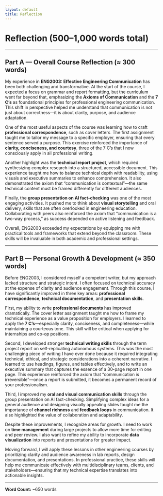```yaml
---
layout: default
title: Reflection
---
```


# Reflection (500–1,000 words total)

---

## Part A — Overall Course Reflection (≈ 300 words)

My experience in **ENG2003: Effective Engineering Communication** has been both challenging and transformative. At the start of the course, I expected a focus on grammar and report formatting, but the curriculum went far beyond that, emphasizing the **Axioms of Communication** and the **7 C’s** as foundational principles for professional engineering communication. This shift in perspective helped me understand that communication is not just about correctness—it is about clarity, purpose, and audience adaptation.

One of the most useful aspects of the course was learning how to craft **professional correspondence**, such as cover letters. The first assignment taught me to tailor my message to a specific employer, ensuring that every sentence served a purpose. This exercise reinforced the importance of **clarity, conciseness, and courtesy**, three of the 7 C’s that I now consciously apply in all professional writing.

Another highlight was the **technical report project**, which required synthesizing complex research into a structured, accessible document. This experience taught me how to balance technical depth with readability, using visuals and executive summaries to enhance comprehension. It also demonstrated the axiom that “communication is contextual”—the same technical content must be framed differently for different audiences.

Finally, the **group presentation on AI fact-checking** was one of the most engaging activities. It pushed me to think about **visual storytelling** and oral delivery, skills that are often overlooked in engineering education. Collaborating with peers also reinforced the axiom that “communication is a two-way process,” as success depended on active listening and feedback.

Overall, ENG2003 exceeded my expectations by equipping me with practical tools and frameworks that extend beyond the classroom. These skills will be invaluable in both academic and professional settings.

---

## Part B — Personal Growth & Development (≈ 350 words)

Before ENG2003, I considered myself a competent writer, but my approach lacked structure and strategic intent. I often focused on technical accuracy at the expense of clarity and audience engagement. Through this course, I have significantly improved in three key areas: **professional correspondence**, **technical documentation**, and **presentation skills**.

First, my ability to write **professional documents** has improved dramatically. The cover letter assignment taught me how to frame my technical experience as a value proposition for employers. I learned to apply the **7 C’s**—especially clarity, conciseness, and completeness—while maintaining a courteous tone. This skill will be critical when applying for internships and co-op positions.

Second, I developed stronger **technical writing skills** through the term project report on self-replicating autonomous systems. This was the most challenging piece of writing I have ever done because it required integrating technical, ethical, and strategic considerations into a coherent narrative. I learned to use headings, figures, and tables effectively, and to write an executive summary that captures the essence of a 30-page report in one page. This experience reinforced the axiom that “communication is irreversible”—once a report is submitted, it becomes a permanent record of your professionalism.

Third, I improved my **oral and visual communication skills** through the group presentation on AI fact-checking. Simplifying complex ideas for a general audience and designing visually appealing slides taught me the importance of **channel richness** and **feedback loops** in communication. It also highlighted the value of collaboration and adaptability.

Despite these improvements, I recognize areas for growth. I need to work on **time management** during large projects to allow more time for editing and peer review. I also want to refine my ability to incorporate **data visualization** into reports and presentations for greater impact.

Moving forward, I will apply these lessons in other engineering courses by prioritizing clarity and audience awareness in lab reports, design documentation, and presentations. In professional practice, these skills will help me communicate effectively with multidisciplinary teams, clients, and stakeholders—ensuring that my technical expertise translates into actionable insights.

---

**Word Count:** ~650 words
